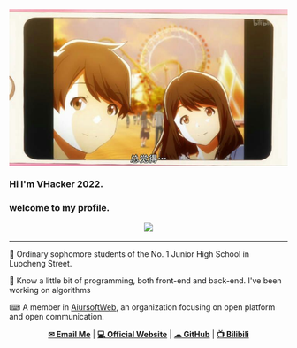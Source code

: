 <img align="center" src="https://github.com/Xiangrui2019/Xiangrui2019/blob/main/bannar.jpeg?raw=true"/>

### Hi I'm VHacker 2022.
### welcome to my profile.
<p align="center">
<a href="//github.com/hv0905"><img src="https://github-readme-stats.vercel.app/api?username=xiangrui2019&hide_border=true&show_icons=true&theme=buefy"/></a>
</p>

---

📔 Ordinary sophomore students of the No. 1 Junior High School in Luocheng Street.

🚀 Know a little bit of programming, both front-end and back-end. I've been working on algorithms

⌨ A member in [AiursoftWeb](//www.aiursoft.com), an organization focusing on open platform and open communication.

<p align="center">
  <strong><a href="mailto:xiangrui@aiursoft.com">✉ Email Me</a></strong> |
  <strong><a href="//blog.xr-vhacker.top">💻 Official Website</a></strong> |
  <strong><a href="//github.com/xiangrui2019"> ☁ GitHub</a></strong> |
  <strong><a href="https://space.bilibili.com/438496087">📺 Bilibili</a></strong>
</p>

<!--
**Xiangrui2019/Xiangrui2019** is a ✨ _special_ ✨ repository because its `README.md` (this file) appears on your GitHub profile.

Here are some ideas to get you started:

- 🔭 I’m currently working on ...
- 🌱 I’m currently learning ...
- 👯 I’m looking to collaborate on ...
- 🤔 I’m looking for help with ...
- 💬 Ask me about ...
- 📫 How to reach me: ...
- 😄 Pronouns: ...
- ⚡ Fun fact: ...
-->
